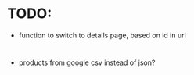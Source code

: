 # TODO:

- function to switch to details page, based on id in url

#

- products from google csv instead of json?

